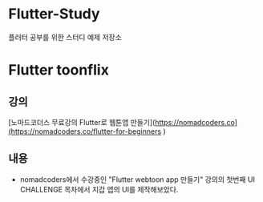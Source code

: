 # Flutter-Study
플러터 공부를 위한 스터디 예제 저장소

# Flutter toonflix
## 강의
[노마드코더스 무료강의 Flutter로 웹툰앱 만들기](https://nomadcoders.co](https://nomadcoders.co/flutter-for-beginners )

## 내용
- nomadcoders에서 수강중인 "Flutter webtoon app 만들기" 강의의 첫번째 UI CHALLENGE 목차에서 지갑 앱의 UI를 제작해보았다.
